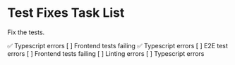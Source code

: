 # Test Fixes Task List

Fix the tests.

✅ Typescript errors
[ ] Frontend tests failing
✅ Typescript errors
[ ] E2E test errors
[ ] Frontend tests failing
[ ] Linting errors
[ ] Typescript errors
